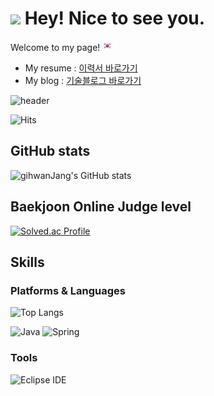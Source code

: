 <h1><img src="https://emojis.slackmojis.com/emojis/images/1531849430/4246/blob-sunglasses.gif?1531849430" width="30"/> Hey! Nice to see you.</h1>

<p>Welcome to my page!  <img src="https://github.com/helloJosh/helloJosh/blob/main/south-korea.png" />

- My resume : [이력서 바로가기](https://brazen-gas-0d4.notion.site/1cad7345e160411c9d2a097cd854d6f0)
- My blog : [기술블로그 바로가기](https://hellojosh.tistory.com/)

![header](https://capsule-render.vercel.app/api?type=waving&color=auto&height=300&section=header&text=helloJosh&fontSize=90)

![Hits](https://hits.seeyoufarm.com/api/count/incr/badge.svg?url=https%3A%2F%2Fgithub.com%2FhelloJosh&count_bg=%23FFDAC7&title_bg=%23FFADAD&icon=&icon_color=%23E7E7E7&title=hits&edge_flat=false)


## GitHub stats
![gihwanJang's GitHub stats](https://github-readme-stats.vercel.app/api?username=helloJosh&show_icons=true&theme=dracula)

## Baekjoon Online Judge level
[![Solved.ac Profile](http://mazassumnida.wtf/api/v2/generate_badge?boj=2013151008)](https://solved.ac/gihwan319/)

## Skills

### Platforms & Languages
![Top Langs](https://github-readme-stats.vercel.app/api/top-langs/?username=helloJos&layout=compact&theme=dracula)

![Java](https://img.shields.io/badge/java-red.svg?&style=for-the-badge&logo=java&logoColor=white)
![Spring](https://img.shields.io/badge/Spring-6DB33F.svg?&style=for-the-badge&logo=Spring&logoColor=white)

### Tools
![Eclipse IDE](https://img.shields.io/badge/Eclipse%20IDE-2C2255.svg?&style=for-the-badge&logo=Eclipse%20IDE&logoColor=white)
